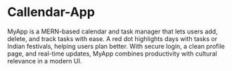 # Callendar-App
MyApp is a MERN-based calendar and task manager that lets users add, delete, and track tasks with ease. A red dot highlights days with tasks or Indian festivals, helping users plan better. With secure login, a clean profile page, and real-time updates, MyApp combines productivity with cultural relevance in a modern UI.
